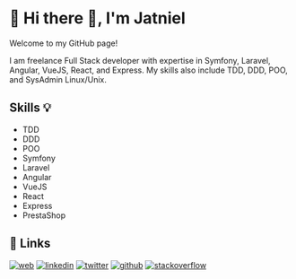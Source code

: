 # 🚀 Hi there 👋, I'm Jatniel
Welcome to my GitHub page!

I am freelance Full Stack developer with expertise in Symfony, Laravel, Angular, VueJS, React, and Express. My skills also include TDD, DDD, POO, and SysAdmin Linux/Unix.

##  Skills 💡
- TDD
- DDD
- POO
- Symfony
- Laravel
- Angular
- VueJS
- React
- Express
- PrestaShop

 

## 🔗 Links
[![web](https://img.shields.io/badge/my_web-000?style=for-the-badge&logo=ko-fi&logoColor=white)](https://jatniel.dev/)
[![linkedin](https://img.shields.io/badge/linkedin-0A66C2?style=for-the-badge&logo=linkedin&logoColor=white)](https://fr.linkedin.com/in/jatniel)
[![twitter](https://img.shields.io/badge/twitter-1DA1F2?style=for-the-badge&logo=twitter&logoColor=white)](https://twitter.com/jatnieldev)
[![github](https://img.shields.io/badge/github-007096?style=for-the-badge&logo=github&logoColor=white)](https://www.github.com/jatniel)
[![stackoverflow](https://img.shields.io/badge/stackoverflow-0A66C2?style=for-the-badge&logo=stackoverflow&logoColor=white)](https://stackoverflow.com/users/9446515/jatniel)
